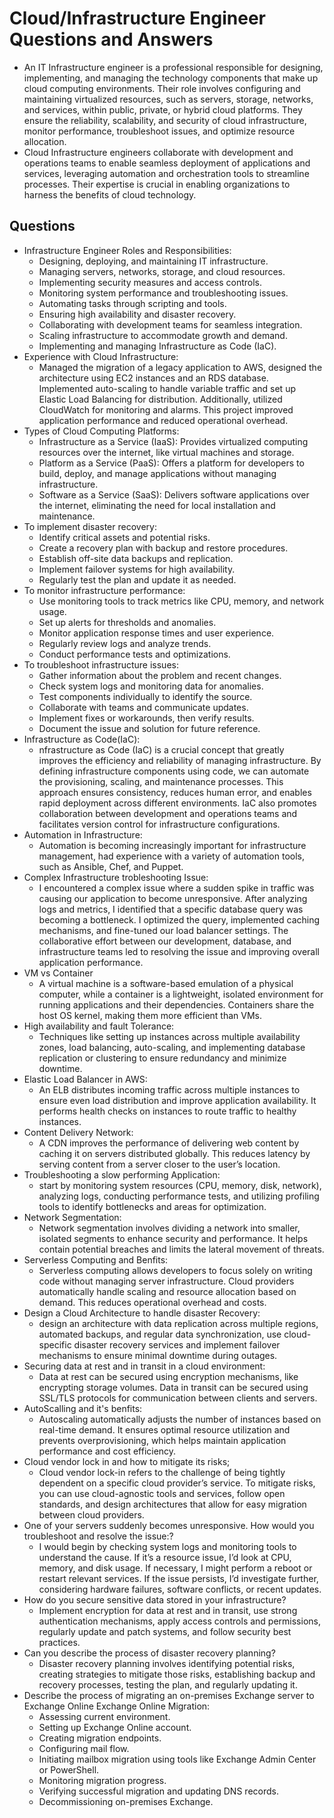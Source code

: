 # Cloud/Infrastructure Engineer Questions and Answers
- An IT Infrastructure engineer is a professional responsible for designing, implementing, and managing the technology components that make up cloud computing environments. Their role involves configuring and maintaining virtualized resources, such as servers, storage, networks, and services, within public, private, or hybrid cloud platforms. They ensure the reliability, scalability, and security of cloud infrastructure, monitor performance, troubleshoot issues, and optimize resource allocation.
- Cloud Infrastructure engineers collaborate with development and operations teams to enable seamless deployment of applications and services, leveraging automation and orchestration tools to streamline processes. Their expertise is crucial in enabling organizations to harness the benefits of cloud technology.
## Questions
- Infrastructure Engineer Roles and Responsibilities:
  - Designing, deploying, and maintaining IT infrastructure.
  - Managing servers, networks, storage, and cloud resources.
  - Implementing security measures and access controls.
  - Monitoring system performance and troubleshooting issues.
  - Automating tasks through scripting and tools.
  - Ensuring high availability and disaster recovery.
  - Collaborating with development teams for seamless integration.
  - Scaling infrastructure to accommodate growth and demand.
  - Implementing and managing Infrastructure as Code (IaC).
- Experience  with Cloud Infrastructure:
  - Managed the migration of a legacy application to AWS, designed the architecture using EC2 instances and an RDS database. Implemented auto-scaling to handle variable traffic and set up Elastic Load Balancing for distribution. Additionally, utilized CloudWatch for monitoring and alarms. This project improved application performance and reduced operational overhead.
- Types of Cloud Computing Platforms:
  - Infrastructure as a Service (IaaS): Provides virtualized computing resources over the internet, like virtual machines and storage.
  - Platform as a Service (PaaS): Offers a platform for developers to build, deploy, and manage applications without managing infrastructure.
  - Software as a Service (SaaS): Delivers software applications over the internet, eliminating the need for local installation and maintenance.
- To implement disaster recovery:
  - Identify critical assets and potential risks.
  - Create a recovery plan with backup and restore procedures.
  - Establish off-site data backups and replication.
  - Implement failover systems for high availability.
  - Regularly test the plan and update it as needed.
- To monitor infrastructure performance:
  - Use monitoring tools to track metrics like CPU, memory, and network usage.
  - Set up alerts for thresholds and anomalies.
  - Monitor application response times and user experience.
  - Regularly review logs and analyze trends.
  - Conduct performance tests and optimizations.
- To troubleshoot infrastructure issues:
  - Gather information about the problem and recent changes.
  - Check system logs and monitoring data for anomalies.
  - Test components individually to identify the source.
  - Collaborate with teams and communicate updates.
  - Implement fixes or workarounds, then verify results.
  - Document the issue and solution for future reference.
- Infrastructure as Code(IaC):
  - nfrastructure as Code (IaC) is a crucial concept that greatly improves the efficiency and reliability of managing infrastructure. By defining infrastructure components using code, we can automate the provisioning, scaling, and maintenance processes. This approach ensures consistency, reduces human error, and enables rapid deployment across different environments. IaC also promotes collaboration between development and operations teams and facilitates version control for infrastructure configurations.
- Automation in Infrastructure:
  - Automation is becoming increasingly important for infrastructure management, had experience with a variety of automation tools, such as Ansible, Chef, and Puppet.
- Complex Infrastructure trobleshooting Issue:
  - I encountered a complex issue where a sudden spike in traffic was causing our application to become unresponsive. After analyzing logs and metrics, I identified that a specific database query was becoming a bottleneck. I optimized the query, implemented caching mechanisms, and fine-tuned our load balancer settings. The collaborative effort between our development, database, and infrastructure teams led to resolving the issue and improving overall application performance.
- VM vs Container
  - A virtual machine is a software-based emulation of a physical computer, while a container is a lightweight, isolated environment for running applications and their dependencies. Containers share the host OS kernel, making them more efficient than VMs.
- High availability and fault Tolerance:
  - Techniques like setting up instances across multiple availability zones, load balancing, auto-scaling, and implementing database replication or clustering to ensure redundancy and minimize downtime.
- Elastic Load Balancer in AWS:
  - An ELB distributes incoming traffic across multiple instances to ensure even load distribution and improve application availability. It performs health checks on instances to route traffic to healthy instances.
- Content Delivery Network:
  - A CDN improves the performance of delivering web content by caching it on servers distributed globally. This reduces latency by serving content from a server closer to the user’s location.
- Troubleshooting a slow performing Application:
  - start by monitoring system resources (CPU, memory, disk, network), analyzing logs, conducting performance tests, and utilizing profiling tools to identify bottlenecks and areas for optimization.
- Network Segmentation:
  - Network segmentation involves dividing a network into smaller, isolated segments to enhance security and performance. It helps contain potential breaches and limits the lateral movement of threats.
- Serverless Computing and Benfits:
  - Serverless computing allows developers to focus solely on writing code without managing server infrastructure. Cloud providers automatically handle scaling and resource allocation based on demand. This reduces operational overhead and costs.
- Design a Cloud Architecture to handle disaster Recovery:
  - design an architecture with data replication across multiple regions, automated backups, and regular data synchronization, use cloud-specific disaster recovery services and implement failover mechanisms to ensure minimal downtime during outages.
- Securing data at rest and in transit in a cloud environment:
  - Data at rest can be secured using encryption mechanisms, like encrypting storage volumes. Data in transit can be secured using SSL/TLS protocols for communication between clients and servers.
- AutoScalling and it's benfits:
  - Autoscaling automatically adjusts the number of instances based on real-time demand. It ensures optimal resource utilization and prevents overprovisioning, which helps maintain application performance and cost efficiency.
- Cloud vendor lock in and how to mitigate its risks;
  - Cloud vendor lock-in refers to the challenge of being tightly dependent on a specific cloud provider’s service. To mitigate risks, you can use cloud-agnostic tools and services, follow open standards, and design architectures that allow for easy migration between cloud providers.
- One of your servers suddenly becomes unresponsive. How would you troubleshoot and resolve the issue:?
  - I would begin by checking system logs and monitoring tools to understand the cause. If it’s a resource issue, I’d look at CPU, memory, and disk usage. If necessary, I might perform a reboot or restart relevant services. If the issue persists, I’d investigate further, considering hardware failures, software conflicts, or recent updates.
- How do you secure sensitive data stored in your infrastructure?
  - Implement encryption for data at rest and in transit, use strong authentication mechanisms, apply access controls and permissions, regularly update and patch systems, and follow security best practices.
- Can you describe the process of disaster recovery planning?
  - Disaster recovery planning involves identifying potential risks, creating strategies to mitigate those risks, establishing backup and recovery processes, testing the plan, and regularly updating it.
- Describe the process of migrating an on-premises Exchange server to Exchange Online Exchange Online Migration:
  - Assessing current environment.
  - Setting up Exchange Online account.
  - Creating migration endpoints.
  - Configuring mail flow.
  - Initiating mailbox migration using tools like Exchange Admin Center or PowerShell.
  - Monitoring migration progress.
  - Verifying successful migration and updating DNS records.
  - Decommissioning on-premises Exchange.
